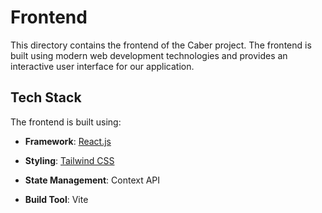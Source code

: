 # Frontend

This directory contains the frontend of the Caber project. The frontend is built using modern web development technologies and provides an interactive user interface for our application.

## Tech Stack

The frontend is built using:

- **Framework**: [React.js](https://reactjs.org/)

- **Styling**: [Tailwind CSS](https://tailwindcss.com/) 

- **State Management**: Context API

- **Build Tool**: Vite
